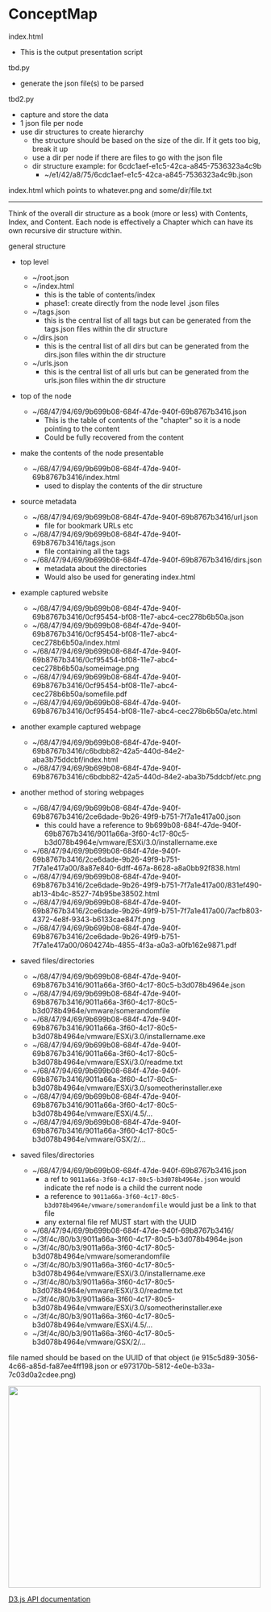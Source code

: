 # ConceptMap

index.html
* This is the output presentation script

tbd.py
* generate the json file(s) to be parsed

tbd2.py
* capture and store the data
* 1 json file per node
* use dir structures to create hierarchy
  * the structure should be based on the size of the dir.  If it gets too big, break it up
  * use a dir per node if there are files to go with the json file
  * dir structure example:  for 6cdc1aef-e1c5-42ca-a845-7536323a4c9b
    * ~/e1/42/a8/75/6cdc1aef-e1c5-42ca-a845-7536323a4c9b.json

index.html
which points to whatever.png and some/dir/file.txt

---

Think of the overall dir structure as a book (more or less) with Contents, Index, and Content.  Each node is effectively a Chapter which can have its own recursive dir structure within.

general structure
* top level
  * ~/root.json
  * ~/index.html
    * this is the table of contents/index
    * phase1:  create directly from the node level .json files
  * ~/tags.json
    * this is the central list of all tags but can be generated from the tags.json files within the dir structure
  * ~/dirs.json
    * this is the central list of all dirs but can be generated from the dirs.json files within the dir structure
  * ~/urls.json
    * this is the central list of all urls but can be generated from the urls.json files within the dir structure

* top of the node
  * ~/68/47/94/69/9b699b08-684f-47de-940f-69b8767b3416.json
    * This is the table of contents of the "chapter" so it is a node pointing to the content
    * Could be fully recovered from the content

* make the contents of the node presentable
  * ~/68/47/94/69/9b699b08-684f-47de-940f-69b8767b3416/index.html
    * used to display the contents of the dir structure

* source metadata
  * ~/68/47/94/69/9b699b08-684f-47de-940f-69b8767b3416/url.json
    * file for bookmark URLs etc
  * ~/68/47/94/69/9b699b08-684f-47de-940f-69b8767b3416/tags.json
    * file containing all the tags
  * ~/68/47/94/69/9b699b08-684f-47de-940f-69b8767b3416/dirs.json
    * metadata about the directories
    * Would also be used for generating index.html

* example captured website
  * ~/68/47/94/69/9b699b08-684f-47de-940f-69b8767b3416/0cf95454-bf08-11e7-abc4-cec278b6b50a.json
  * ~/68/47/94/69/9b699b08-684f-47de-940f-69b8767b3416/0cf95454-bf08-11e7-abc4-cec278b6b50a/index.html
  * ~/68/47/94/69/9b699b08-684f-47de-940f-69b8767b3416/0cf95454-bf08-11e7-abc4-cec278b6b50a/someimage.png
  * ~/68/47/94/69/9b699b08-684f-47de-940f-69b8767b3416/0cf95454-bf08-11e7-abc4-cec278b6b50a/somefile.pdf
  * ~/68/47/94/69/9b699b08-684f-47de-940f-69b8767b3416/0cf95454-bf08-11e7-abc4-cec278b6b50a/etc.html

* another example captured webpage
  * ~/68/47/94/69/9b699b08-684f-47de-940f-69b8767b3416/c6bdbb82-42a5-440d-84e2-aba3b75ddcbf/index.html
  * ~/68/47/94/69/9b699b08-684f-47de-940f-69b8767b3416/c6bdbb82-42a5-440d-84e2-aba3b75ddcbf/etc.png

* another method of storing webpages
  * ~/68/47/94/69/9b699b08-684f-47de-940f-69b8767b3416/2ce6dade-9b26-49f9-b751-7f7a1e417a00.json
    * this could have a reference to 9b699b08-684f-47de-940f-69b8767b3416/9011a66a-3f60-4c17-80c5-b3d078b4964e/vmware/ESXi/3.0/installername.exe
  * ~/68/47/94/69/9b699b08-684f-47de-940f-69b8767b3416/2ce6dade-9b26-49f9-b751-7f7a1e417a00/8a87e840-6dff-467a-8628-a8a0bb92f838.html
  * ~/68/47/94/69/9b699b08-684f-47de-940f-69b8767b3416/2ce6dade-9b26-49f9-b751-7f7a1e417a00/831ef490-ab13-4b4c-8527-74b95be38502.html
  * ~/68/47/94/69/9b699b08-684f-47de-940f-69b8767b3416/2ce6dade-9b26-49f9-b751-7f7a1e417a00/7acfb803-4372-4e8f-9343-b6133cae847f.png
  * ~/68/47/94/69/9b699b08-684f-47de-940f-69b8767b3416/2ce6dade-9b26-49f9-b751-7f7a1e417a00/0604274b-4855-4f3a-a0a3-a0fb162e9871.pdf

* saved files/directories
  * ~/68/47/94/69/9b699b08-684f-47de-940f-69b8767b3416/9011a66a-3f60-4c17-80c5-b3d078b4964e.json
  * ~/68/47/94/69/9b699b08-684f-47de-940f-69b8767b3416/9011a66a-3f60-4c17-80c5-b3d078b4964e/vmware/somerandomfile
  * ~/68/47/94/69/9b699b08-684f-47de-940f-69b8767b3416/9011a66a-3f60-4c17-80c5-b3d078b4964e/vmware/ESXi/3.0/installername.exe
  * ~/68/47/94/69/9b699b08-684f-47de-940f-69b8767b3416/9011a66a-3f60-4c17-80c5-b3d078b4964e/vmware/ESXi/3.0/readme.txt
  * ~/68/47/94/69/9b699b08-684f-47de-940f-69b8767b3416/9011a66a-3f60-4c17-80c5-b3d078b4964e/vmware/ESXi/3.0/someotherinstaller.exe
  * ~/68/47/94/69/9b699b08-684f-47de-940f-69b8767b3416/9011a66a-3f60-4c17-80c5-b3d078b4964e/vmware/ESXi/4.5/...
  * ~/68/47/94/69/9b699b08-684f-47de-940f-69b8767b3416/9011a66a-3f60-4c17-80c5-b3d078b4964e/vmware/GSX/2/...
  
  
* saved files/directories
  * ~/68/47/94/69/9b699b08-684f-47de-940f-69b8767b3416.json
    * a ref to `9011a66a-3f60-4c17-80c5-b3d078b4964e.json` would indicate the ref node is a child the current node
    * a reference to `9011a66a-3f60-4c17-80c5-b3d078b4964e/vmware/somerandomfile` would just be a link to that file
    * any external file ref MUST start with the UUID
  * ~/68/47/94/69/9b699b08-684f-47de-940f-69b8767b3416/
  * ~/3f/4c/80/b3/9011a66a-3f60-4c17-80c5-b3d078b4964e.json
  * ~/3f/4c/80/b3/9011a66a-3f60-4c17-80c5-b3d078b4964e/vmware/somerandomfile
  * ~/3f/4c/80/b3/9011a66a-3f60-4c17-80c5-b3d078b4964e/vmware/ESXi/3.0/installername.exe
  * ~/3f/4c/80/b3/9011a66a-3f60-4c17-80c5-b3d078b4964e/vmware/ESXi/3.0/readme.txt
  * ~/3f/4c/80/b3/9011a66a-3f60-4c17-80c5-b3d078b4964e/vmware/ESXi/3.0/someotherinstaller.exe
  * ~/3f/4c/80/b3/9011a66a-3f60-4c17-80c5-b3d078b4964e/vmware/ESXi/4.5/...
  * ~/3f/4c/80/b3/9011a66a-3f60-4c17-80c5-b3d078b4964e/vmware/GSX/2/...
  
  

file named should be based on the UUID of that object (ie 915c5d89-3056-4c66-a85d-fa87ee4ff198.json or e973170b-5812-4e0e-b33a-7c03d0a2cdee.png)

<img src="https://imgs.xkcd.com/comics/digital_resource_lifespan_2x.png" align="center" width="500" height="400">



[D3.js API documentation](https://github.com/d3/d3/blob/master/API.md)
